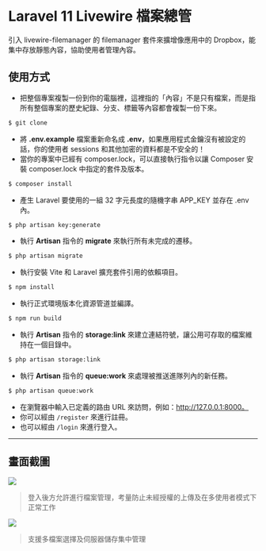 # Laravel 11 Livewire 檔案總管

引入 livewire-filemanager 的 filemanager 套件來擴增像應用中的 Dropbox，能集中存放靜態內容，協助使用者管理內容。

## 使用方式
- 把整個專案複製一份到你的電腦裡，這裡指的「內容」不是只有檔案，而是指所有整個專案的歷史紀錄、分支、標籤等內容都會複製一份下來。
```sh
$ git clone
```
- 將 __.env.example__ 檔案重新命名成 __.env__，如果應用程式金鑰沒有被設定的話，你的使用者 sessions 和其他加密的資料都是不安全的！
- 當你的專案中已經有 composer.lock，可以直接執行指令以讓 Composer 安裝 composer.lock 中指定的套件及版本。
```sh
$ composer install
```
- 產生 Laravel 要使用的一組 32 字元長度的隨機字串 APP_KEY 並存在 .env 內。
```sh
$ php artisan key:generate
```
- 執行 __Artisan__ 指令的 __migrate__ 來執行所有未完成的遷移。
```sh
$ php artisan migrate
```
- 執行安裝 Vite 和 Laravel 擴充套件引用的依賴項目。
```sh
$ npm install
```
- 執行正式環境版本化資源管道並編譯。
```sh
$ npm run build
```
- 執行 __Artisan__ 指令的 __storage:link__ 來建立連結符號，讓公用可存取的檔案維持在一個目錄中。
```sh
$ php artisan storage:link
```
- 執行 __Artisan__ 指令的 __queue:work__ 來處理被推送進隊列內的新任務。
```sh
$ php artisan queue:work
```
- 在瀏覽器中輸入已定義的路由 URL 來訪問，例如：http://127.0.0.1:8000。
- 你可以經由 `/register` 來進行註冊。
- 也可以經由 `/login` 來進行登入。

----

## 畫面截圖
![](https://i.imgur.com/SqaSBXk.png)
> 登入後方允許進行檔案管理，考量防止未經授權的上傳及在多使用者模式下正常工作

![](https://i.imgur.com/j5e4mAc.gif)
> 支援多檔案選擇及伺服器儲存集中管理
